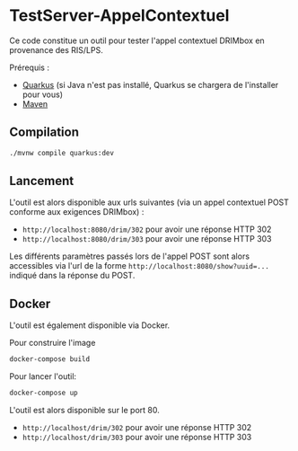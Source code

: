 # TestServer-AppelContextuel

Ce code constitue un outil pour tester l'appel contextuel DRIMbox en provenance des RIS/LPS. 

Prérequis :

- [Quarkus](https://quarkus.io/get-started/) (si Java n'est pas installé, Quarkus se chargera de l'installer pour vous)
- [Maven](https://maven.apache.org/install.html)


## Compilation

```bash
./mvnw compile quarkus:dev
```

## Lancement

L'outil est alors disponible aux urls suivantes (via un appel contextuel POST conforme aux exigences DRIMbox) :
 - `http://localhost:8080/drim/302` pour avoir une réponse HTTP 302
 - `http://localhost:8080/drim/303` pour avoir une réponse HTTP 303

Les différents paramètres passés lors de l'appel POST sont alors accessibles via l'url de la forme `http://localhost:8080/show?uuid=...` indiqué dans la réponse du POST.


## Docker

L'outil est également disponible via Docker.

Pour construire l'image
```bash
docker-compose build
```

Pour lancer l'outil:
```bash
docker-compose up
```

L'outil est alors disponible sur le port 80.
 - `http://localhost/drim/302` pour avoir une réponse HTTP 302
 - `http://localhost/drim/303` pour avoir une réponse HTTP 303

